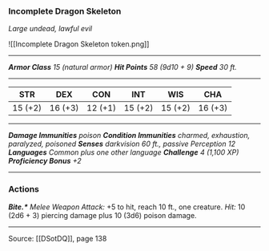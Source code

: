### Incomplete Dragon Skeleton
_Large undead, lawful evil_

![[Incomplete Dragon Skeleton token.png]]

---

**_Armor Class_** _15 (natural armor)_
**_Hit Points_** _58 (9d10 + 9)_
**_Speed_** _30 ft._

---

|   STR   |   DEX   |   CON   |   INT   |   WIS   |   CHA   |
|:-------:|:-------:|:-------:|:-------:|:-------:|:-------:|
| 15 (+2) | 16 (+3) | 12 (+1) | 15 (+2) | 15 (+2) | 16 (+3) |

---

**_Damage Immunities_** _poison_
**_Condition Immunities_** _charmed, exhaustion, paralyzed, poisoned_
**_Senses_** _darkvision 60 ft., passive Perception 12_
**_Languages_** _Common plus one other language_
**_Challenge_** _4 (1,100 XP)_
**_Proficiency Bonus_** _+2_

---

### Actions

**_Bite.*_** _Melee Weapon Attack:_ +5 to hit, reach 10 ft., one creature. *_Hit:_* 10 (2d6 + 3) piercing damage plus 10 (3d6) poison damage.

---

Source: [[DSotDQ]], page 138